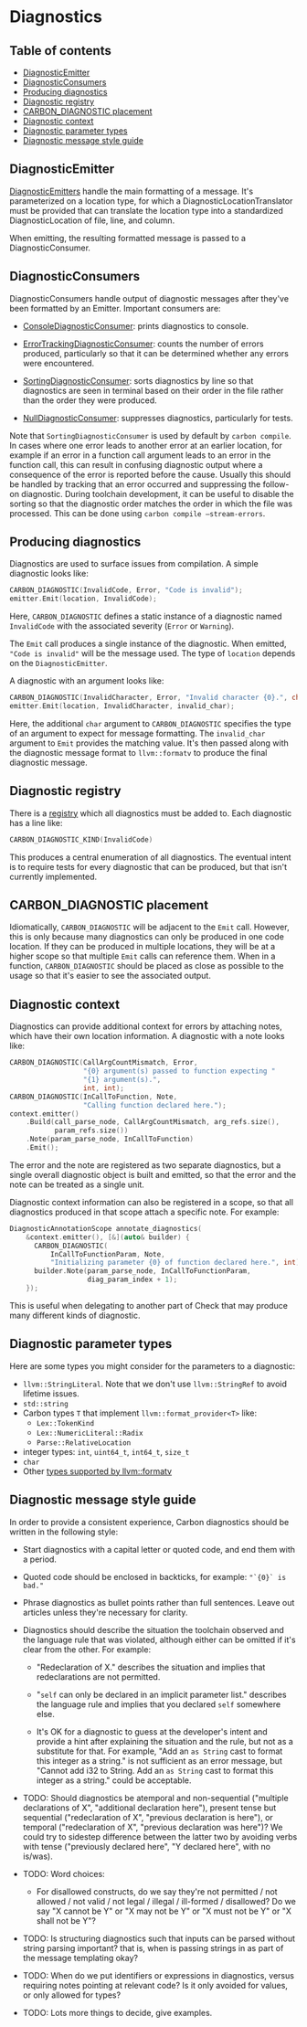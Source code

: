 # Diagnostics

<!--
Part of the Carbon Language project, under the Apache License v2.0 with LLVM
Exceptions. See /LICENSE for license information.
SPDX-License-Identifier: Apache-2.0 WITH LLVM-exception
-->

<!-- toc -->

## Table of contents

-   [DiagnosticEmitter](#diagnosticemitter)
-   [DiagnosticConsumers](#diagnosticconsumers)
-   [Producing diagnostics](#producing-diagnostics)
-   [Diagnostic registry](#diagnostic-registry)
-   [CARBON_DIAGNOSTIC placement](#carbon_diagnostic-placement)
-   [Diagnostic context](#diagnostic-context)
-   [Diagnostic parameter types](#diagnostic-parameter-types)
-   [Diagnostic message style guide](#diagnostic-message-style-guide)

<!-- tocstop -->

## DiagnosticEmitter

[DiagnosticEmitters](/toolchain/diagnostics/diagnostic_emitter.h) handle the
main formatting of a message. It's parameterized on a location type, for which a
DiagnosticLocationTranslator must be provided that can translate the location
type into a standardized DiagnosticLocation of file, line, and column.

When emitting, the resulting formatted message is passed to a
DiagnosticConsumer.

## DiagnosticConsumers

DiagnosticConsumers handle output of diagnostic messages after they've been
formatted by an Emitter. Important consumers are:

-   [ConsoleDiagnosticConsumer](/toolchain/diagnostics/diagnostic_emitter.h):
    prints diagnostics to console.

-   [ErrorTrackingDiagnosticConsumer](/toolchain/diagnostics/diagnostic_emitter.h):
    counts the number of errors produced, particularly so that it can be
    determined whether any errors were encountered.

-   [SortingDiagnosticConsumer](/toolchain/diagnostics/sorting_diagnostic_consumer.h):
    sorts diagnostics by line so that diagnostics are seen in terminal based on
    their order in the file rather than the order they were produced.

-   [NullDiagnosticConsumer](/toolchain/diagnostics/null_diagnostics.h):
    suppresses diagnostics, particularly for tests.

Note that `SortingDiagnosticConsumer` is used by default by `carbon compile`. In
cases where one error leads to another error at an earlier location, for example
if an error in a function call argument leads to an error in the function call,
this can result in confusing diagnostic output where a consequence of the error
is reported before the cause. Usually this should be handled by tracking that an
error occurred and suppressing the follow-on diagnostic. During toolchain
development, it can be useful to disable the sorting so that the diagnostic
order matches the order in which the file was processed. This can be done using
`carbon compile –stream-errors`.

## Producing diagnostics

Diagnostics are used to surface issues from compilation. A simple diagnostic
looks like:

```cpp
CARBON_DIAGNOSTIC(InvalidCode, Error, "Code is invalid");
emitter.Emit(location, InvalidCode);
```

Here, `CARBON_DIAGNOSTIC` defines a static instance of a diagnostic named
`InvalidCode` with the associated severity (`Error` or `Warning`).

The `Emit` call produces a single instance of the diagnostic. When emitted,
`"Code is invalid"` will be the message used. The type of `location` depends on
the `DiagnosticEmitter`.

A diagnostic with an argument looks like:

```cpp
CARBON_DIAGNOSTIC(InvalidCharacter, Error, "Invalid character {0}.", char);
emitter.Emit(location, InvalidCharacter, invalid_char);
```

Here, the additional `char` argument to `CARBON_DIAGNOSTIC` specifies the type
of an argument to expect for message formatting. The `invalid_char` argument to
`Emit` provides the matching value. It's then passed along with the diagnostic
message format to `llvm::formatv` to produce the final diagnostic message.

## Diagnostic registry

There is a [registry](/toolchain/diagnostics/diagnostic_kind.def) which all
diagnostics must be added to. Each diagnostic has a line like:

```cpp
CARBON_DIAGNOSTIC_KIND(InvalidCode)
```

This produces a central enumeration of all diagnostics. The eventual intent is
to require tests for every diagnostic that can be produced, but that isn't
currently implemented.

## CARBON_DIAGNOSTIC placement

Idiomatically, `CARBON_DIAGNOSTIC` will be adjacent to the `Emit` call. However,
this is only because many diagnostics can only be produced in one code location.
If they can be produced in multiple locations, they will be at a higher scope so
that multiple `Emit` calls can reference them. When in a function,
`CARBON_DIAGNOSTIC` should be placed as close as possible to the usage so that
it's easier to see the associated output.

## Diagnostic context

Diagnostics can provide additional context for errors by attaching notes, which
have their own location information. A diagnostic with a note looks like:

```cpp
CARBON_DIAGNOSTIC(CallArgCountMismatch, Error,
                  "{0} argument(s) passed to function expecting "
                  "{1} argument(s).",
                  int, int);
CARBON_DIAGNOSTIC(InCallToFunction, Note,
                  "Calling function declared here.");
context.emitter()
    .Build(call_parse_node, CallArgCountMismatch, arg_refs.size(),
           param_refs.size())
    .Note(param_parse_node, InCallToFunction)
    .Emit();
```

The error and the note are registered as two separate diagnostics, but a single
overall diagnostic object is built and emitted, so that the error and the note
can be treated as a single unit.

Diagnostic context information can also be registered in a scope, so that all
diagnostics produced in that scope attach a specific note. For example:

```cpp
DiagnosticAnnotationScope annotate_diagnostics(
    &context.emitter(), [&](auto& builder) {
      CARBON_DIAGNOSTIC(
          InCallToFunctionParam, Note,
          "Initializing parameter {0} of function declared here.", int);
      builder.Note(param_parse_node, InCallToFunctionParam,
                   diag_param_index + 1);
    });
```

This is useful when delegating to another part of Check that may produce many
different kinds of diagnostic.

## Diagnostic parameter types

Here are some types you might consider for the parameters to a diagnostic:

-   `llvm::StringLiteral`. Note that we don't use `llvm::StringRef` to avoid
    lifetime issues.
-   `std::string`
-   Carbon types `T` that implement `llvm::format_provider<T>` like:
    -   `Lex::TokenKind`
    -   `Lex::NumericLiteral::Radix`
    -   `Parse::RelativeLocation`
-   integer types: `int`, `uint64_t`, `int64_t`, `size_t`
-   `char`
-   Other
    [types supported by llvm::formatv](https://llvm.org/doxygen/FormatVariadic_8h_source.html)

## Diagnostic message style guide

In order to provide a consistent experience, Carbon diagnostics should be
written in the following style:

-   Start diagnostics with a capital letter or quoted code, and end them with a
    period.

-   Quoted code should be enclosed in backticks, for example:
    ``"`{0}` is bad."``

-   Phrase diagnostics as bullet points rather than full sentences. Leave out
    articles unless they're necessary for clarity.

-   Diagnostics should describe the situation the toolchain observed and the
    language rule that was violated, although either can be omitted if it's
    clear from the other. For example:

    -   "Redeclaration of X." describes the situation and implies that
        redeclarations are not permitted.

    -   "`self` can only be declared in an implicit parameter list." describes
        the language rule and implies that you declared `self` somewhere else.

    -   It's OK for a diagnostic to guess at the developer's intent and provide
        a hint after explaining the situation and the rule, but not as a
        substitute for that. For example, "Add an `as String` cast to format
        this integer as a string." is not sufficient as an error message, but
        "Cannot add i32 to String. Add an `as String` cast to format this
        integer as a string." could be acceptable.

-   TODO: Should diagnostics be atemporal and non-sequential ("multiple
    declarations of X", "additional declaration here"), present tense but
    sequential ("redeclaration of X", "previous declaration is here"), or
    temporal ("redeclaration of X", "previous declaration was here")? We could
    try to sidestep difference between the latter two by avoiding verbs with
    tense ("previously declared here", "Y declared here", with no is/was).

-   TODO: Word choices:

    -   For disallowed constructs, do we say they're not permitted / not allowed
        / not valid / not legal / illegal / ill-formed / disallowed? Do we say
        "X cannot be Y" or "X may not be Y" or "X must not be Y" or "X shall not
        be Y"?

-   TODO: Is structuring diagnostics such that inputs can be parsed without
    string parsing important? that is, when is passing strings in as part of the
    message templating okay?

-   TODO: When do we put identifiers or expressions in diagnostics, versus
    requiring notes pointing at relevant code? Is it only avoided for values, or
    only allowed for types?

-   TODO: Lots more things to decide, give examples.
